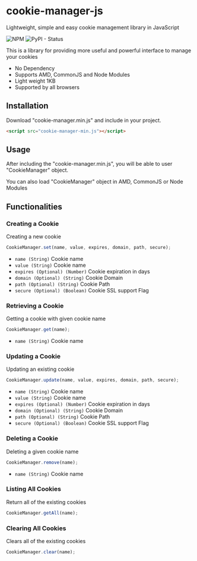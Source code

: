 # cookie-manager-js

Lightweight, simple and easy cookie management library in JavaScript

![NPM](https://img.shields.io/npm/l/express) ![PyPI - Status](https://img.shields.io/pypi/status/Django)

This is a library for providing more useful and powerful interface to manage your cookies
- No Dependency
- Supports AMD, CommonJS and Node Modules
- Light weight 1KB
- Supported by all browsers


## Installation
Download "cookie-manager.min.js" and include in your project.

```html
<script src="cookie-manager-min.js"></script>
```

## Usage

After including the "cookie-manager.min.js", you will be able to user "CookieManager" object.

You can also load "CookieManager" object in AMD, CommonJS or Node Modules

## Functionalities

### Creating a Cookie
Creating a new cookie
```js
CookieManager.set(name, value, expires, domain, path, secure);
```
- `name (String)` Cookie name
- `value (String)` Cookie name
- `expires (Optional) (Number)` Cookie expiration in days
- `domain (Optional) (String)` Cookie Domain
- `path (Optional) (String)` Cookie Path
- `secure (Optional) (Boolean)` Cookie SSL support Flag

### Retrieving a Cookie
Getting a cookie with given cookie name
```js
CookieManager.get(name);
```
- `name (String)` Cookie name

### Updating a Cookie
Updating an existing cookie
```js
CookieManager.update(name, value, expires, domain, path, secure);
```
- `name (String)` Cookie name
- `value (String)` Cookie name
- `expires (Optional) (Number)` Cookie expiration in days
- `domain (Optional) (String)` Cookie Domain
- `path (Optional) (String)` Cookie Path
- `secure (Optional) (Boolean)` Cookie SSL support Flag

### Deleting a Cookie
Deleting a given cookie name
```js
CookieManager.remove(name);
```
- `name (String)` Cookie name

### Listing All Cookies
Return all of the existing cookies
```js
CookieManager.getAll(name);
```
### Clearing All Cookies
Clears all of the existing cookies
```js
CookieManager.clear(name);
```
